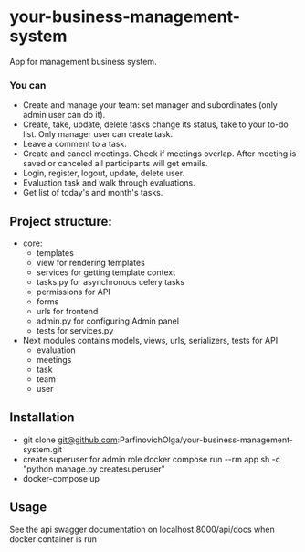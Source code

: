 # your-business-management-system
App for management business system.
### You can
- Create and manage your team: set manager and subordinates  (only admin user can do it).
- Create, take, update, delete tasks change its status, take to your to-do list. Only manager user can create task.
- Leave a comment to a task.
- Create and cancel meetings. Check if meetings overlap. After meeting is saved or canceled all participants will get emails.
- Login, register, logout, update, delete user.
- Evaluation task and walk through evaluations.
- Get list of today's and month's tasks.

## Project structure:
- core:
    - templates
    - view for rendering templates
    - services for getting template context
    - tasks.py for asynchronous celery tasks
    - permissions for API
    - forms
    - urls for frontend
    - admin.py for configuring Admin panel
    - tests for services.py
- Next modules contains models, views, urls, serializers, tests for API
    - evaluation
    - meetings
    - task
    - team
    - user


## Installation
- git clone git@github.com:ParfinovichOlga/your-business-management-system.git
- create superuser for admin role
docker compose run --rm app sh -c "python manage.py createsuperuser"
- docker-compose up


## Usage
See the api swagger documentation on localhost:8000/api/docs when docker container is run

